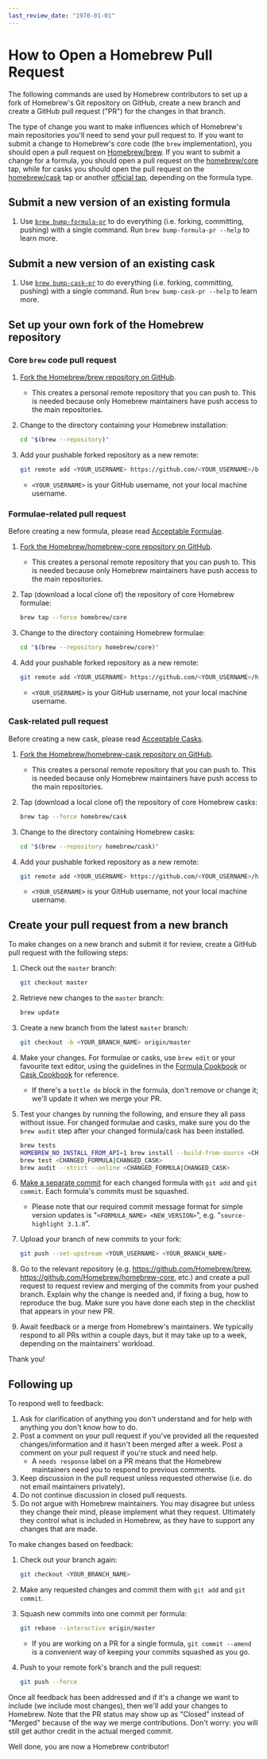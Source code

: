 ```yaml
---
last_review_date: "1970-01-01"
---
```


# How to Open a Homebrew Pull Request

The following commands are used by Homebrew contributors to set up a fork of Homebrew's Git repository on GitHub, create a new branch and create a GitHub pull request ("PR") for the changes in that branch.

The type of change you want to make influences which of Homebrew's main repositories you'll need to send your pull request to. If you want to submit a change to Homebrew's core code (the `brew` implementation), you should open a pull request on [Homebrew/brew](https://github.com/Homebrew/brew). If you want to submit a change for a formula, you should open a pull request on the [homebrew/core](https://github.com/Homebrew/homebrew-core) tap, while for casks you should open the pull request on the [homebrew/cask](https://github.com/Homebrew/homebrew-cask) tap or another [official tap](https://github.com/Homebrew), depending on the formula type.

## Submit a new version of an existing formula

1. Use [`brew bump-formula-pr`](Manpage.md#bump-formula-pr-options-formula) to do everything (i.e. forking, committing, pushing) with a single command. Run `brew bump-formula-pr --help` to learn more.

## Submit a new version of an existing cask

1. Use [`brew bump-cask-pr`](Manpage.md#bump-cask-pr-options-cask) to do everything (i.e. forking, committing, pushing) with a single command. Run `brew bump-cask-pr --help` to learn more.

## Set up your own fork of the Homebrew repository

### Core `brew` code pull request

1. [Fork the Homebrew/brew repository on GitHub](https://github.com/Homebrew/brew/fork).
   * This creates a personal remote repository that you can push to. This is needed because only Homebrew maintainers have push access to the main repositories.
2. Change to the directory containing your Homebrew installation:

   ```sh
   cd "$(brew --repository)"
   ```

3. Add your pushable forked repository as a new remote:

   ```sh
   git remote add <YOUR_USERNAME> https://github.com/<YOUR_USERNAME>/brew.git
   ```

   * `<YOUR_USERNAME>` is your GitHub username, not your local machine username.

### Formulae-related pull request

Before creating a new formula, please read [Acceptable Formulae](Acceptable-Formulae.md).

1. [Fork the Homebrew/homebrew-core repository on GitHub](https://github.com/Homebrew/homebrew-core/fork).
   * This creates a personal remote repository that you can push to. This is needed because only Homebrew maintainers have push access to the main repositories.
2. Tap (download a local clone of) the repository of core Homebrew formulae:

   ```sh
   brew tap --force homebrew/core
   ```

3. Change to the directory containing Homebrew formulae:

   ```sh
   cd "$(brew --repository homebrew/core)"
   ```

4. Add your pushable forked repository as a new remote:

   ```sh
   git remote add <YOUR_USERNAME> https://github.com/<YOUR_USERNAME>/homebrew-core.git
   ```

   * `<YOUR_USERNAME>` is your GitHub username, not your local machine username.

### Cask-related pull request

Before creating a new cask, please read [Acceptable Casks](Acceptable-Casks.md).

1. [Fork the Homebrew/homebrew-cask repository on GitHub](https://github.com/Homebrew/homebrew-cask/fork).
   * This creates a personal remote repository that you can push to. This is needed because only Homebrew maintainers have push access to the main repositories.
2. Tap (download a local clone of) the repository of core Homebrew casks:

   ```sh
   brew tap --force homebrew/cask
   ```

3. Change to the directory containing Homebrew casks:

   ```sh
   cd "$(brew --repository homebrew/cask)"
   ```

4. Add your pushable forked repository as a new remote:

   ```sh
   git remote add <YOUR_USERNAME> https://github.com/<YOUR_USERNAME>/homebrew-cask.git
   ```

   * `<YOUR_USERNAME>` is your GitHub username, not your local machine username.

## Create your pull request from a new branch

To make changes on a new branch and submit it for review, create a GitHub pull request with the following steps:

1. Check out the `master` branch:

   ```sh
   git checkout master
   ```

2. Retrieve new changes to the `master` branch:

   ```sh
   brew update
   ```

3. Create a new branch from the latest `master` branch:

   ```sh
   git checkout -b <YOUR_BRANCH_NAME> origin/master
   ```

4. Make your changes. For formulae or casks, use `brew edit` or your favourite text editor, using the guidelines in the [Formula Cookbook](Formula-Cookbook.md) or [Cask Cookbook](Cask-Cookbook.md) for reference.
   * If there's a `bottle do` block in the formula, don't remove or change it; we'll update it when we merge your PR.
5. Test your changes by running the following, and ensure they all pass without issue. For changed formulae and casks, make sure you do the `brew audit` step after your changed formula/cask has been installed.

   ```sh
   brew tests
   HOMEBREW_NO_INSTALL_FROM_API=1 brew install --build-from-source <CHANGED_FORMULA|CHANGED_CASK>
   brew test <CHANGED_FORMULA|CHANGED_CASK>
   brew audit --strict --online <CHANGED_FORMULA|CHANGED_CASK>
   ```

6. [Make a separate commit](Formula-Cookbook.md#commit) for each changed formula with `git add` and `git commit`. Each formula's commits must be squashed.
   * Please note that our required commit message format for simple version updates is "`<FORMULA_NAME> <NEW_VERSION>`", e.g. "`source-highlight 3.1.8`".
7. Upload your branch of new commits to your fork:

   ```sh
   git push --set-upstream <YOUR_USERNAME> <YOUR_BRANCH_NAME>
   ```

8. Go to the relevant repository (e.g. <https://github.com/Homebrew/brew>, <https://github.com/Homebrew/homebrew-core>, etc.) and create a pull request to request review and merging of the commits from your pushed branch. Explain why the change is needed and, if fixing a bug, how to reproduce the bug. Make sure you have done each step in the checklist that appears in your new PR.
9. Await feedback or a merge from Homebrew's maintainers. We typically respond to all PRs within a couple days, but it may take up to a week, depending on the maintainers' workload.

Thank you!

## Following up

To respond well to feedback:

1. Ask for clarification of anything you don't understand and for help with anything you don't know how to do.
2. Post a comment on your pull request if you've provided all the requested changes/information and it hasn't been merged after a week. Post a comment on your pull request if you're stuck and need help.
   * A `needs response` label on a PR means that the Homebrew maintainers need you to respond to previous comments.
3. Keep discussion in the pull request unless requested otherwise (i.e. do not email maintainers privately).
4. Do not continue discussion in closed pull requests.
5. Do not argue with Homebrew maintainers. You may disagree but unless they change their mind, please implement what they request. Ultimately they control what is included in Homebrew, as they have to support any changes that are made.

To make changes based on feedback:

1. Check out your branch again:

   ```sh
   git checkout <YOUR_BRANCH_NAME>
   ```

2. Make any requested changes and commit them with `git add` and `git commit`.
3. Squash new commits into one commit per formula:

   ```sh
   git rebase --interactive origin/master
   ```

   * If you are working on a PR for a single formula, `git commit --amend` is a convenient way of keeping your commits squashed as you go.
4. Push to your remote fork's branch and the pull request:

   ```sh
   git push --force
   ```

Once all feedback has been addressed and if it's a change we want to include (we include most changes), then we'll add your changes to Homebrew. Note that the PR status may show up as "Closed" instead of "Merged" because of the way we merge contributions. Don't worry: you will still get author credit in the actual merged commit.

Well done, you are now a Homebrew contributor!
